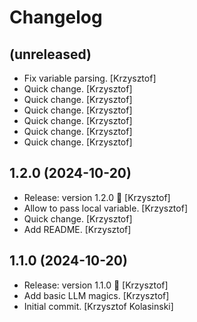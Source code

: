 Changelog
=========


(unreleased)
------------
- Fix variable parsing. [Krzysztof]
- Quick change. [Krzysztof]
- Quick change. [Krzysztof]
- Quick change. [Krzysztof]
- Quick change. [Krzysztof]
- Quick change. [Krzysztof]
- Quick change. [Krzysztof]


1.2.0 (2024-10-20)
------------------
- Release: version 1.2.0 🚀 [Krzysztof]
- Allow to pass local variable. [Krzysztof]
- Quick change. [Krzysztof]
- Add README. [Krzysztof]


1.1.0 (2024-10-20)
------------------
- Release: version 1.1.0 🚀 [Krzysztof]
- Add basic LLM magics. [Krzysztof]
- Initial commit. [Krzysztof Kolasinski]


